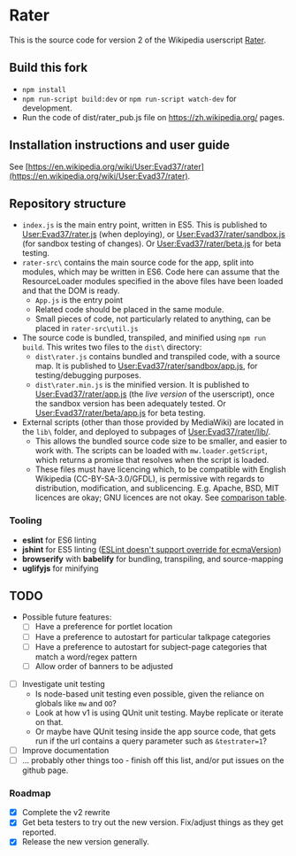 # Rater
This is the source code for version 2 of the Wikipedia userscript [Rater](https://en.wikipedia.org/wiki/User:Evad37/rater).

## Build this fork
- `npm install`
- `npm run-script build:dev` or `npm run-script watch-dev` for development.
- Run the code of dist/rater_pub.js file on https://zh.wikipedia.org/ pages.

## Installation instructions and user guide
See [https://en.wikipedia.org/wiki/User:Evad37/rater](https://en.wikipedia.org/wiki/User:Evad37/rater).

## Repository structure
- `index.js` is the main entry point, written in ES5. This is published to [User:Evad37/rater.js](https://en.wikipedia.org/wiki/User:Evad37/rater.js) (when deploying), or  [User:Evad37/rater/sandbox.js](https://en.wikipedia.org/wiki/User:Evad37/rater/sandbox.js) (for sandbox testing of changes). Or [User:Evad37/rater/beta.js](https://en.wikipedia.org/wiki/User:Evad37/rater/beta.js) for beta testing.
- `rater-src\` contains the main source code for the app, split into modules, which may be written in ES6. Code here can assume that the ResourceLoader modules specified in the above files have been loaded and that the DOM is ready.
   - `App.js` is the entry point
   - Related code should be placed in the same module.
   - Small pieces of code, not particularly related to anything, can be placed in `rater-src\util.js`
- The source code is bundled, transpiled, and minified using `npm run build`. This writes two files to the `dist\` directory:
   - `dist\rater.js` contains bundled and transpiled code, with a source map. It is published to [User:Evad37/rater/sandbox/app.js](https://en.wikipedia.org/wiki/User:Evad37/rater/sandbox/app.js), for testing/debugging purposes.
   - `dist\rater.min.js` is the minified version.  It is published to [User:Evad37/rater/app.js](https://en.wikipedia.org/wiki/User:Evad37/rater/app.js)  (the *live version* of the userscript), once the sandbox version has been adequately tested. Or [User:Evad37/rater/beta/app.js](https://en.wikipedia.org/wiki/User:Evad37/rater/beta/app.js) for beta testing.
- External scripts (other than those provided by MediaWiki) are located in the `lib\` folder, and deployed to subpages of [User:Evad37/rater/lib/](https://en.wikipedia.org/wiki/Special:PrefixIndex?prefix=User%3AEvad37%2Frater%2Flib%2F).
   - This allows the bundled source code size to be smaller, and easier to work with. The scripts can be loaded with `mw.loader.getScript`, which returns a promise that resolves when the script is loaded.
   - These files must have licencing which, to be compatible with English Wikipedia (CC-BY-SA-3.0/GFDL), is permissive with regards to distribution, modification, and sublicencing. E.g. Apache, BSD, MIT licences are okay; GNU licences are not okay. See [comparison table](https://en.wikipedia.org/wiki/Comparison_of_free_and_open-source_software_licenses).
### Tooling
- **eslint** for ES6 linting
- **jshint** for ES5 linting ([ESLint doesn't support override for ecmaVersion](https://github.com/sindresorhus/eslint-config-xo/issues/16#issuecomment-190302577))
- **browserify** with **babelify** for bundling, transpiling, and source-mapping
- **uglifyjs** for minifying

## TODO
 - Possible future features:
    - [ ] Have a preference for portlet location
    - [ ] Have a preference to autostart for particular talkpage categories
    - [ ] Have a preference to autostart for subject-page categories that match a word/regex pattern
    - [ ] Allow order of banners to be adjusted
 - [ ] Investigate unit testing
    - Is node-based unit testing even possible, given the reliance on globals like `mw` and `OO`?
    - Look at how v1 is using QUnit unit testing. Maybe replicate or iterate on that.
    - Or maybe have QUnit tesing inside the app source code, that gets run if the url contains a query parameter such as `&testrater=1`?
- [ ] Improve documentation
- [ ] ... probably other things too - finish off this list, and/or put issues on the github page.
### Roadmap
- [X] Complete the v2 rewrite
- [X] Get beta testers to try out the new version. Fix/adjust things as they get reported.
- [X] Release the new version generally.